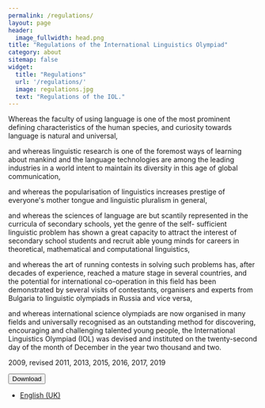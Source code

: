 ```yaml
---
permalink: /regulations/
layout: page
header:
  image_fullwidth: head.png
title: "Regulations of the International Linguistics Olympiad"
category: about
sitemap: false
widget:
  title: "Regulations"
  url: '/regulations/'
  image: regulations.jpg
  text: "Regulations of the IOL."
---
```

Whereas the faculty of using language is one of the most prominent defining characteristics of the human species, and curiosity towards language is natural and universal,

and whereas linguistic research is one of the foremost ways of learning about mankind and the language technologies are among the leading industries in a world intent to maintain its diversity in this age of global communication,

and whereas the popularisation of linguistics increases prestige of everyone's mother tongue and linguistic pluralism in general,

and whereas the sciences of language are but scantily represented in the curricula of secondary schools, yet the genre of the self- sufficient linguistic problem has shown a great capacity to attract the interest of secondary school students and recruit able young minds for careers in theoretical, mathematical and computational linguistics,

and whereas the art of running contests in solving such problems has, after decades of experience, reached a mature stage in several countries, and the potential for international co-operation in this field has been demonstrated by several visits of contestants, organisers and experts from Bulgaria to linguistic olympiads in Russia and vice versa,

and whereas international science olympiads are now organised in many fields and universally recognised as an outstanding method for discovering, encouraging and challenging talented young people, the International Linguistics Olympiad (IOL) was devised and instituted on the twenty-second day of the month of December in the year two thousand and two.

2009, revised 2011, 2013, 2015, 2016, 2017, 2019

<button href="#" data-dropdown="drop1" aria-controls="drop1" aria-expanded="false" class="button dropdown small">Download</button><br>
<ul id="drop1" data-dropdown-content class="f-dropdown" aria-hidden="true">
  <li><a href="/rules/rules.pdf">English (UK)</a></li>
</ul>